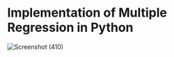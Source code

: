 # Implementation of Multiple Regression in Python

![Screenshot (410)](https://user-images.githubusercontent.com/75522169/173743332-5dad15f4-aae9-4060-9a92-05b63584111b.png)
